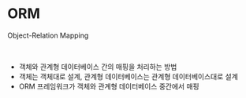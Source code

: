 # ORM

Object-Relation Mapping

<br/>

- 객체와 관계형 데이터베이스 간의 매핑을 처리하는 방법
- 객체는 객체대로 설계, 관계형 데이터베이스는 관계형 데이터베이스대로 설계
- ORM 프레임워크가 객체와 관계형 데이터베이스 중간에서 매핑